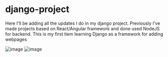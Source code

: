 # django-project
Here I'll be adding all the updates I do in my django project.
Previously I've made projects based on React/Angular framework and done used NodeJS for backend. This is my first tiem learning Django as a framework for adding webpages

![image](https://github.com/marknaman05/WeatherAPI-django/assets/77118629/5b340176-d77a-4abf-848e-13a615bc179b)
![image](https://github.com/marknaman05/WeatherAPI-django/assets/77118629/cddc273c-b024-4ba3-8609-46246dbbf84f)
